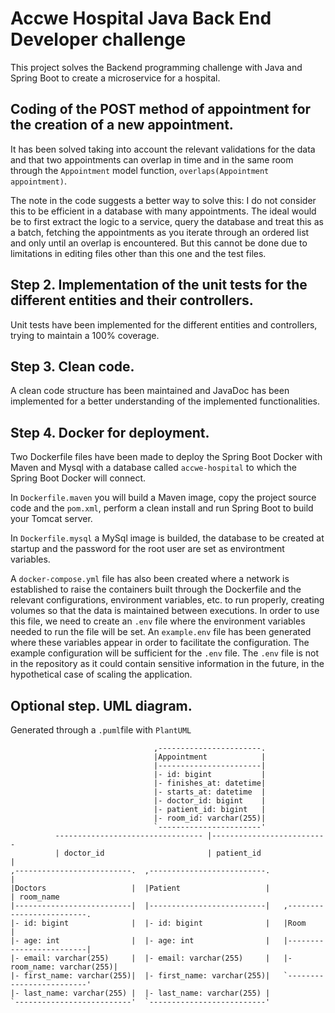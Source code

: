 # Accwe Hospital Java Back End Developer challenge

This project solves the Backend programming challenge with Java and Spring Boot to create a microservice for a hospital.

## Coding of the POST method of appointment for the creation of a new appointment.
It has been solved taking into account the relevant validations for the data and that two appointments can overlap in time and in the same room through the `Appointment` model function, `overlaps(Appointment appointment)`.

The note in the code suggests a better way to solve this:
I do not consider this to be efficient in a database with many appointments. The ideal would be to first extract the logic to a service, query the database and treat this as a batch, fetching the appointments as you iterate through an ordered list and only until an overlap is encountered. But this cannot be done due to limitations in editing files other than this one and the test files.

## Step 2. Implementation of the unit tests for the different entities and their controllers.
Unit tests have been implemented for the different entities and controllers, trying to maintain a 100% coverage.

## Step 3. Clean code.
A clean code structure has been maintained and JavaDoc has been implemented for a better understanding of the implemented functionalities.

## Step 4. Docker for deployment.
Two Dockerfile files have been made to deploy the Spring Boot Docker with Maven and Mysql with a database called `accwe-hospital` to which the Spring Boot Docker will connect.

In `Dockerfile.maven` you will build a Maven image, copy the project source code and the `pom.xml`, perform a clean install and run Spring Boot to build your Tomcat server.

In `Dockerfile.mysql` a MySql image is builded, the database to be created at startup and the password for the root user are set as environtment variables.


A `docker-compose.yml` file has also been created where a network is established to raise the containers built through the Dockerfile and the relevant configurations, environment variables, etc. to run properly, creating volumes so that the data is maintained between executions.
In order to use this file, we need to create an `.env` file where the environment variables needed to run the file will be set. An `example.env` file has been generated where these variables appear in order to facilitate the configuration. The example configuration will be sufficient for the `.env` file. The `.env` file is not in the repository as it could contain sensitive information in the future, in the hypothetical case of scaling the application.

## Optional step. UML diagram.
Generated through a `.puml`file with `PlantUML`

```
                                ,-----------------------.                               
                                |Appointment            |                               
                                |-----------------------|                               
                                |- id: bigint           |                               
                                |- finishes_at: datetime|                               
                                |- starts_at: datetime  |                               
                                |- doctor_id: bigint    |                               
                                |- patient_id: bigint   |                               
                                |- room_id: varchar(255)|                               
                                `-----------------------'                               
          --------------------------------- |--------------------------                
          | doctor_id                       | patient_id              |                 
,--------------------------.  ,--------------------------.            |                 
|Doctors                   |  |Patient                   |            | room_name                 
|--------------------------|  |--------------------------|   ,-------------------------.
|- id: bigint              |  |- id: bigint              |   |Room                     |
|- age: int                |  |- age: int                |   |-------------------------|
|- email: varchar(255)     |  |- email: varchar(255)     |   |- room_name: varchar(255)|
|- first_name: varchar(255)|  |- first_name: varchar(255)|   `-------------------------'
|- last_name: varchar(255) |  |- last_name: varchar(255) |                              
`--------------------------'  `--------------------------'                              
```
